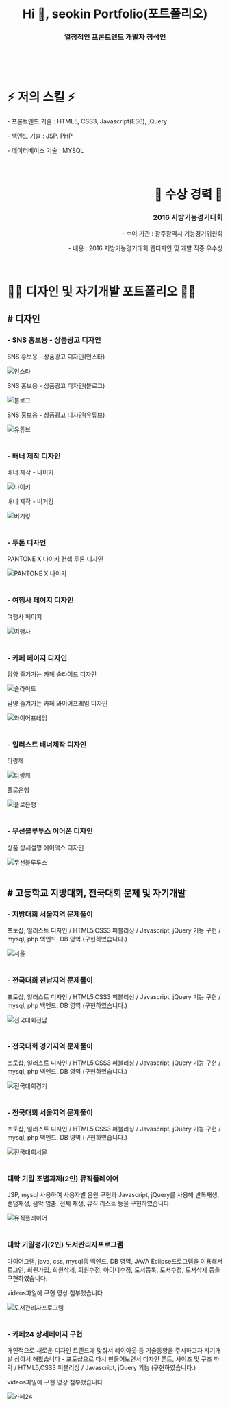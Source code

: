 <br>
<br>
<br>
<h1 align="center">Hi 👋, seokin Portfolio(포트폴리오)</h1>
<h3 align="center">열정적인 프론트엔드 개발자 정석인</h3>
<br>
<br>
<br>

<h1 align="left"> ⚡ 저의 스킬 ⚡ </h1>
<p align="left"> - 프론트엔드 기술 : HTML5, CSS3, Javascript(ES6), jQuery</p>
<p align="left"> - 백엔드 기술 : JSP. PHP</p>
<p align="left"> - 데이터베이스 기술 : MYSQL</p>

<br>

<h1 align="right"> 🥇 수상 경력 🥇 </h1>
<h3 align="right">2016 지방기능경기대회</h3>
<p align="right"> - 수여 기관 : 광주광역시 기능경기위원회</p>
<p align="right"> - 내용 : 2016 지방기능경기대회 웹디자인 및 개발 직종 우수상</p>

<br>

<h1 align="left"> 👨‍💻 디자인 및 자기개발 포트폴리오 👨‍💻 </h1>
<h2 align="left"># 디자인</h2>
<h3 align="left"> - SNS 홍보용 - 상품광고 디자인</h3>
<p align="left">SNS 홍보용 - 상품광고 디자인(인스타)</p>
<img src="images/SNS 홍보용 - 상품광고 디자인(인스타).jpg" alt="인스타"/>
<br>
<p align="left">SNS 홍보용 - 상품광고 디자인(블로그)</p>
<img src="images/SNS 홍보용 - 상품광고 디자인(블로그).jpg" alt="블로그"/>
<br>
<p align="left">SNS 홍보용 - 상품광고 디자인(유튜브)</p>
<img src="images/SNS 홍보용 - 상품광고 디자인(유튜부).jpg" alt="유튜브"/>
<br>
<br>
<h3 align="left"> - 배너 제작 디자인</h3>
<p align="left">배너 제작 - 나이키</p>
<img src="images/배너제작 - 나이키.jpg" alt="나이키"/>
<br>
<p align="left">배너 제작 - 버거킹</p>
<img src="images/배너 제작 - 버거킹.jpg" alt="버거킹"/>
<br>
<br>
<h3 align="left"> - 투톤 디자인</h3>
<p align="left">PANTONE X 나이키 컨셉 투톤 디자인</p>
<img src="images/PANTONE X 나이키 컨셉 투톤 디자인.jpg" alt="PANTONE X 나이키"/>
<br>
<br>
<h3 align="left"> - 여행사 페이지 디자인</h3>
<p align="left">여행사 페이지</p>
<img src="images/여행사 페이지 디자인.jpg" alt="여행사"/>
<br>
<br>
<h3 align="left"> - 카페 페이지 디자인</h3>
<p align="left">담양 즐겨가는 카페 슬라이드 디자인</p>
<img src="images/슬라이드 (제작완료).png" alt="슬라이드"/>
<br>
<p align="left">담양 즐겨가는 카페 와이어프레임 디자인</p>
<img src="images/와이어 프레임 main (다자인 제작완료).png" alt="와이어프레임"/>
<br>
<br>
<h3 align="left"> - 일러스트 배너제작 디자인</h3>
<p align="left">타랑께</p>
<img src="images/일러스트 배너제작 - 타랑께.jpg" alt="타랑께"/>
<br>
<p align="left">플로은행</p>
<img src="images/일러스트 배너제작 - 플로은행.jpg" alt="플로은행"/>
<br>
<br>
<h3 align="left"> - 무선블루투스 이어폰 디자인</h3>
<p align="left">상품 상세설명 에어맥스 디자인</p>
<img src="images/에어맥스 디자인.jpg" alt="무선블루투스"/>
<br>
<br>

<h2 align="left"># 고등학교 지방대회, 전국대회 문제 및 자기개발</h2>
<h3 align="left"> - 지방대회 서울지역 문제풀이</h3>
<p align="left">포토샵, 일러스트 디자인 / HTML5,CSS3 퍼블리싱 / Javascript, jQuery 기능 구현 / mysql, php 백엔드, DB 영역 (구현하였습니다.)</p>
<img src="images/지방대회(서울).png" alt="서울"/>
<br>
<br>
<h3 align="left"> - 전국대회 전남지역 문제풀이</h3>
<p align="left">포토샵, 일러스트 디자인 / HTML5,CSS3 퍼블리싱 / Javascript, jQuery 기능 구현 / mysql, php 백엔드, DB 영역 (구현하였습니다.)</p>
<img src="images/전국대회(전남).png" alt="전국대회전남"/>
<br>
<br>
<h3 align="left"> - 전국대회 경기지역 문제풀이</h3>
<p align="left">포토샵, 일러스트 디자인 / HTML5,CSS3 퍼블리싱 / Javascript, jQuery 기능 구현 / mysql, php 백엔드, DB 영역 (구현하였습니다.)</p>
<img src="images/전국대회(경기).png" alt="전국대회경기"/>
<br>
<br>
<h3 align="left"> - 전국대회 서울지역 문제풀이</h3>
<p align="left">포토샵, 일러스트 디자인 / HTML5,CSS3 퍼블리싱 / Javascript, jQuery 기능 구현 / mysql, php 백엔드, DB 영역 (구현하였습니다.)</p>
<img src="images/전국대회(서울).png" alt="전국대회서울"/>
<br>
<br>
<h3 align="left">대학 기말 조별과제(2인) 뮤직플레이어</h3>
<p align="left">JSP, mysql 사용하여 사용자별 음원 구현과 Javascript, jQuery를 사용해 반복재생, 랜덤재생, 음악 멈춤, 전체 재생, 뮤직 리스트 등을 구현하였습니다.</p>
<img src="images/뮤직플레이어 메인.png" alt="뮤직플레이어"/>
<br>
<br>
<h3 align="left">대학 기말평가(2인) 도서관리자프로그램</h3>
<p align="left">다이어그램, java, css, mysql등 백엔드, DB 영역, JAVA Eclipse프로그램을 이용해서 로그인, 회원가입, 회원삭제, 회원수정, 아이디수정, 도서등록, 도서수정, 도서삭제 등을 구현하였습니다. </p>
<p align="left">videos파일에 구현 영상 첨부했습니다</p>
<img src="images/도서관리자프로그램.png" alt="도서관리자프로그램"/>
<br>
<br>
<h3 align="left"> - 카페24 상세페이지 구현</h3>
<p align="left">개인적으로 새로운 디자인 트렌드에 맞춰서 레이아웃 등 기술동향을 주시하고자 자기개발 삼아서 해봤습니다 - 포토샵으로 다시 만들어보면서 디자인 폰트, 사이즈 및 구조 파악  / HTML5,CSS3 퍼블리싱 / Javascript, jQuery 기능 (구현하였습니다.)</p>
<p align="left">videos파일에 구현 영상 첨부했습니다</p>
<img src="images/카페24.png" alt="카페24"/>
<br>
<br>
<br>
